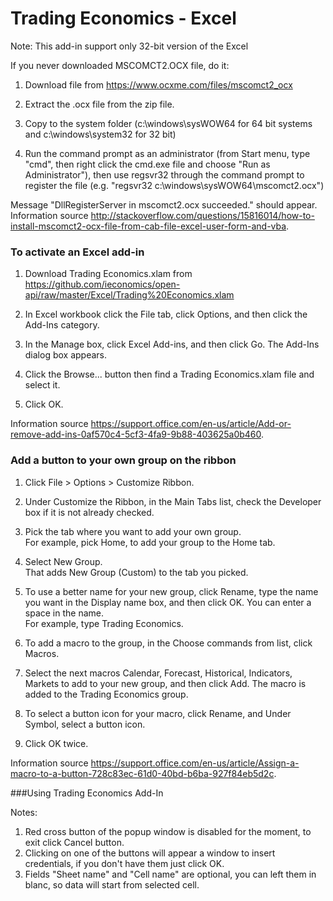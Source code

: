 # Trading Economics - Excel

Note: This add-in support only  32-bit version of the Excel  

If you never downloaded MSCOMCT2.OCX file, do it: 

1. Download file from  https://www.ocxme.com/files/mscomct2_ocx

2. Extract the .ocx file from the zip file.

3. Copy to the system folder (c:\windows\sysWOW64 for 64 bit systems and c:\windows\system32 for 32 bit)

4. Run the command prompt as an administrator (from Start menu, type "cmd", then right click the cmd.exe file and choose "Run as Administrator"),
then use regsvr32 through the command prompt to register the file (e.g. "regsvr32 c:\windows\sysWOW64\mscomct2.ocx") 

Message "DllRegisterServer in mscomct2.ocx succeeded." should appear.  
Information source http://stackoverflow.com/questions/15816014/how-to-install-mscomct2-ocx-file-from-cab-file-excel-user-form-and-vba.

### To activate an Excel add-in    

1. Download Trading Economics.xlam from https://github.com/ieconomics/open-api/raw/master/Excel/Trading%20Economics.xlam

2. In Excel workbook click the File tab, click Options, and then click the Add-Ins category.

3. In the Manage box, click Excel Add-ins, and then click Go. The Add-Ins dialog box appears.

4. Click the Browse... button then find a Trading Economics.xlam file  and select it.              

5. Click OK.  

Information source https://support.office.com/en-us/article/Add-or-remove-add-ins-0af570c4-5cf3-4fa9-9b88-403625a0b460.

### Add a button to your own group on the ribbon

1. Click File > Options > Customize Ribbon.

2. Under Customize the Ribbon, in the Main Tabs list, check the Developer box if it is not already checked.

3. Pick the tab where you want to add your own group.  
For example, pick Home, to add your group to the Home tab.

4. Select New Group.  
That adds New Group (Custom) to the tab you picked.

5. To use a better name for your new group, click Rename, type the name you want in the Display name box, and then click OK. You can enter a space in the name.  
For example, type Trading Economics.

6. To add a macro to the group, in the Choose commands from list, click Macros.

7. Select the next macros Calendar, Forecast, Historical, Indicators, Markets to add to your new group, and then click Add. The macro is added to the Trading Economics group.

8. To select a button icon for your macro, click Rename, and Under Symbol, select a button icon.

9. Click OK twice.

Information source https://support.office.com/en-us/article/Assign-a-macro-to-a-button-728c83ec-61d0-40bd-b6ba-927f84eb5d2c. 

###Using Trading Economics Add-In

Notes:
1. Red cross button of the popup window is disabled for the moment, to exit click Cancel button.
2. Clicking on one of the buttons will appear a window to insert credentials, if you don't have them just click OK.
3. Fields "Sheet name" and "Cell name" are optional, you can left them in blanc, so data will start from selected cell.

